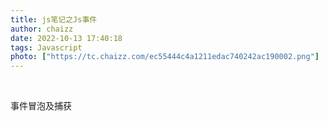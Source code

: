 ```yaml
---
title: js笔记之Js事件
author: chaizz
date: 2022-10-13 17:40:18
tags: Javascript
photo: ["https://tc.chaizz.com/ec55444c4a1211edac740242ac190002.png"]
---
```


​          

<!--more-->



事件冒泡及捕获



